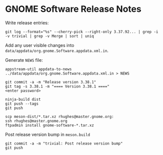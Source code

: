 GNOME Software Release Notes
===

Write release entries:
```
git log --format="%s" --cherry-pick --right-only 3.37.92... | grep -i -v trivial | grep -v Merge | sort | uniq
```

Add any user visible changes into `data/appdata/org.gnome.Software.appdata.xml.in`.

Generate `NEWS` file:
```
appstream-util appdata-to-news ../data/appdata/org.gnome.Software.appdata.xml.in > NEWS
```

```
git commit -a -m "Release version 3.38.1"
git tag -s 3.38.1 -m "==== Version 3.38.1 ===="
<enter password>

ninja-build dist
git push --tags
git push

scp meson-dist/*.tar.xz rhughes@master.gnome.org:
ssh rhughes@master.gnome.org
ftpadmin install gnome-software-*.tar.xz
```

Post release version bump in `meson.build`
```
git commit -a -m "trivial: Post release version bump"
git push
```
